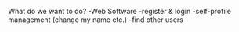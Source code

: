 What do we want to do?
-Web Software
-register & login
-self-profile management (change my name etc.)
-find other users